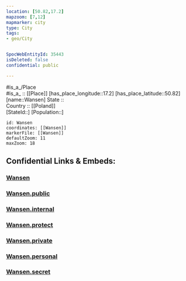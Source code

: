 ```yaml
---
location: [50.82,17.2] 
mapzoom: [7,12] 
mapmarker: city 
type: City
tags:
- geo/City


SpocWebEntityId: 35443
isDeleted: false
confidential: public

---
```

#is_a_/Place  
#is_a_ :: [[Place]] 
[has_place_longitude::17.2] 
[has_place_latitude::50.82] 
[name::Wansen] 
State ::  
Country :: [[Poland]]  
[StateId::] 
[Population::] 



```leaflet
id: Wansen
coordinates: [[Wansen]] 
markerFile: [[Wansen]] 
defaultZoom: 11 
maxZoom: 18
```


## Confidential Links & Embeds: 

### [Wansen](/_Standards/Earth/Continent/Europe/Europe~East/Poland/Provinces~Poland/Lower_Silesian/City/Wansen.md) 

### [Wansen.public](/_public/Earth/Continent/Europe/Europe~East/Poland/Provinces~Poland/Lower_Silesian/City/Wansen.public.md) 

### [Wansen.internal](/_internal/Earth/Continent/Europe/Europe~East/Poland/Provinces~Poland/Lower_Silesian/City/Wansen.internal.md) 

### [Wansen.protect](/_protect/Earth/Continent/Europe/Europe~East/Poland/Provinces~Poland/Lower_Silesian/City/Wansen.protect.md) 

### [Wansen.private](/_private/Earth/Continent/Europe/Europe~East/Poland/Provinces~Poland/Lower_Silesian/City/Wansen.private.md) 

### [Wansen.personal](/_personal/Earth/Continent/Europe/Europe~East/Poland/Provinces~Poland/Lower_Silesian/City/Wansen.personal.md) 

### [Wansen.secret](/_secret/Earth/Continent/Europe/Europe~East/Poland/Provinces~Poland/Lower_Silesian/City/Wansen.secret.md)

